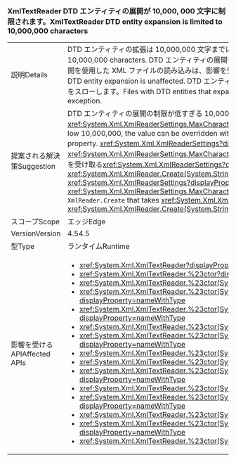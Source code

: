 ### <a name="xmltextreader-dtd-entity-expansion-is-limited-to-10000000-characters"></a><span data-ttu-id="d4bdd-101">XmlTextReader DTD エンティティの展開が 10,000, 000 文字に制限されます。</span><span class="sxs-lookup"><span data-stu-id="d4bdd-101">XmlTextReader DTD entity expansion is limited to 10,000,000 characters</span></span>

|   |   |
|---|---|
|<span data-ttu-id="d4bdd-102">説明</span><span class="sxs-lookup"><span data-stu-id="d4bdd-102">Details</span></span>|<span data-ttu-id="d4bdd-103">DTD エンティティの拡張は 10,000,000 文字までに制限されるようになりました。</span><span class="sxs-lookup"><span data-stu-id="d4bdd-103">DTD entity expansion is now limited to 10,000,000 characters.</span></span> <span data-ttu-id="d4bdd-104">DTD エンティティの展開を使用しない XML ファイルの読み込みや、制限された DTD エンティティの展開を使用した XML ファイルの読み込みは、影響を受けません。</span><span class="sxs-lookup"><span data-stu-id="d4bdd-104">Loading XML files without DTD entity expansion or with limited DTD entity expansion is unaffected.</span></span> <span data-ttu-id="d4bdd-105">DTD エンティティの展開が 10,000,000 文字を超えるファイルは読み込みに失敗し、例外をスローします。</span><span class="sxs-lookup"><span data-stu-id="d4bdd-105">Files with DTD entities that expand to more than 10,000,000 characters fail to load, and now throw an exception.</span></span>|
|<span data-ttu-id="d4bdd-106">提案される解決策</span><span class="sxs-lookup"><span data-stu-id="d4bdd-106">Suggestion</span></span>|<span data-ttu-id="d4bdd-107">DTD エンティティの展開の制限が低すぎる 10,000, 000 の場合は、値上書きできるは<xref:System.Xml.XmlReaderSettings.MaxCharactersFromEntities>プロパティです。</span><span class="sxs-lookup"><span data-stu-id="d4bdd-107">If the limit of DTD entity expansion is too low 10,000,000, the value can be overridden with the <xref:System.Xml.XmlReaderSettings.MaxCharactersFromEntities> property.</span></span> <span data-ttu-id="d4bdd-108"><xref:System.Xml.XmlReaderSettings?displayProperty=name>適切な<xref:System.Xml.XmlReaderSettings.MaxCharactersFromEntities?displayProperty=name>に値を渡すことが<code>XmlReader.Create</code>を受け取る<xref:System.Xml.XmlReaderSettings?displayProperty=name>(ie です。<xref:System.Xml.XmlReader.Create(System.String,System.Xml.XmlReaderSettings)>)</span><span class="sxs-lookup"><span data-stu-id="d4bdd-108">An <xref:System.Xml.XmlReaderSettings?displayProperty=name> with the proper <xref:System.Xml.XmlReaderSettings.MaxCharactersFromEntities?displayProperty=name> value can be passed to <code>XmlReader.Create</code> that takes <xref:System.Xml.XmlReaderSettings?displayProperty=name> (ie. <xref:System.Xml.XmlReader.Create(System.String,System.Xml.XmlReaderSettings)>)</span></span>|
|<span data-ttu-id="d4bdd-109">スコープ</span><span class="sxs-lookup"><span data-stu-id="d4bdd-109">Scope</span></span>|<span data-ttu-id="d4bdd-110">エッジ</span><span class="sxs-lookup"><span data-stu-id="d4bdd-110">Edge</span></span>|
|<span data-ttu-id="d4bdd-111">Version</span><span class="sxs-lookup"><span data-stu-id="d4bdd-111">Version</span></span>|<span data-ttu-id="d4bdd-112">4.5</span><span class="sxs-lookup"><span data-stu-id="d4bdd-112">4.5</span></span>|
|<span data-ttu-id="d4bdd-113">型</span><span class="sxs-lookup"><span data-stu-id="d4bdd-113">Type</span></span>|<span data-ttu-id="d4bdd-114">ランタイム</span><span class="sxs-lookup"><span data-stu-id="d4bdd-114">Runtime</span></span>|
|<span data-ttu-id="d4bdd-115">影響を受ける API</span><span class="sxs-lookup"><span data-stu-id="d4bdd-115">Affected APIs</span></span>|<ul><li><xref:System.Xml.XmlTextReader?displayProperty=nameWithType></li><li><xref:System.Xml.XmlTextReader.%23ctor?displayProperty=nameWithType></li><li><xref:System.Xml.XmlTextReader.%23ctor(System.IO.Stream)?displayProperty=nameWithType></li><li><xref:System.Xml.XmlTextReader.%23ctor(System.IO.Stream,System.Xml.XmlNameTable)?displayProperty=nameWithType></li><li><xref:System.Xml.XmlTextReader.%23ctor(System.IO.Stream,System.Xml.XmlNodeType,System.Xml.XmlParserContext)?displayProperty=nameWithType></li><li><xref:System.Xml.XmlTextReader.%23ctor(System.IO.TextReader)?displayProperty=nameWithType></li><li><xref:System.Xml.XmlTextReader.%23ctor(System.IO.TextReader,System.Xml.XmlNameTable)?displayProperty=nameWithType></li><li><xref:System.Xml.XmlTextReader.%23ctor(System.String)?displayProperty=nameWithType></li><li><xref:System.Xml.XmlTextReader.%23ctor(System.String,System.IO.Stream)?displayProperty=nameWithType></li><li><xref:System.Xml.XmlTextReader.%23ctor(System.String,System.IO.Stream,System.Xml.XmlNameTable)?displayProperty=nameWithType></li><li><xref:System.Xml.XmlTextReader.%23ctor(System.String,System.IO.TextReader)?displayProperty=nameWithType></li><li><xref:System.Xml.XmlTextReader.%23ctor(System.String,System.IO.TextReader,System.Xml.XmlNameTable)?displayProperty=nameWithType></li><li><xref:System.Xml.XmlTextReader.%23ctor(System.String,System.Xml.XmlNameTable)?displayProperty=nameWithType></li><li><xref:System.Xml.XmlTextReader.%23ctor(System.String,System.Xml.XmlNodeType,System.Xml.XmlParserContext)?displayProperty=nameWithType></li><li><xref:System.Xml.XmlTextReader.%23ctor(System.Xml.XmlNameTable)?displayProperty=nameWithType></li></ul>|

